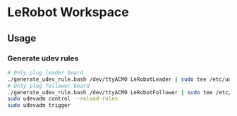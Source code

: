 # LeRobot Workspace

## Usage

### Generate udev rules

```bash
# Only plug leader board
./generate_udev_rule.bash /dev/ttyACM0 LeRobotLeader | sudo tee /etc/udev/rules.d/99-usb-serial-lerobot-leader.rules
# Only plug follower board
./generate_udev_rule.bash /dev/ttyACM0 LeRobotFollower | sudo tee /etc/udev/rules.d/99-usb-serial-lerobot-follower.rules
sudo udevadm control --reload-rules
sudo udevadm trigger
```
